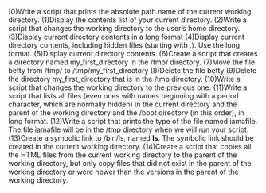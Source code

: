 (0)Write a script that prints the absolute path name of the current working directory. (1)Display the contents list of your current directory. (2)Write a script that changes the working directory to the user’s home directory. (3)Display current directory contents in a long format (4)Display current directory contents, including hidden files (starting with .). Use the long format. (5)Display current directory contents. (6)Create a script that creates a directory named my_first_directory in the /tmp/ directory. (7)Move the file betty from /tmp/ to /tmp/my_first_directory (8)Delete the file betty (9)Delete the directory my_first_directory that is in the /tmp directory. (10)Write a script that changes the working directory to the previous one. (11)Write a script that lists all files (even ones with names beginning with a period character, which are normally hidden) in the current directory and the parent of the working directory and the /boot directory (in this order), in long format. (12)Write a script that prints the type of the file named iamafile. The file iamafile will be in the /tmp directory when we will run your script. (13)Create a symbolic link to /bin/ls, named __ls__. The symbolic link should be created in the current working directory. (14)Create a script that copies all the HTML files from the current working directory to the parent of the working directory, but only copy files that did not exist in the parent of the working directory or were newer than the versions in the parent of the working directory.
